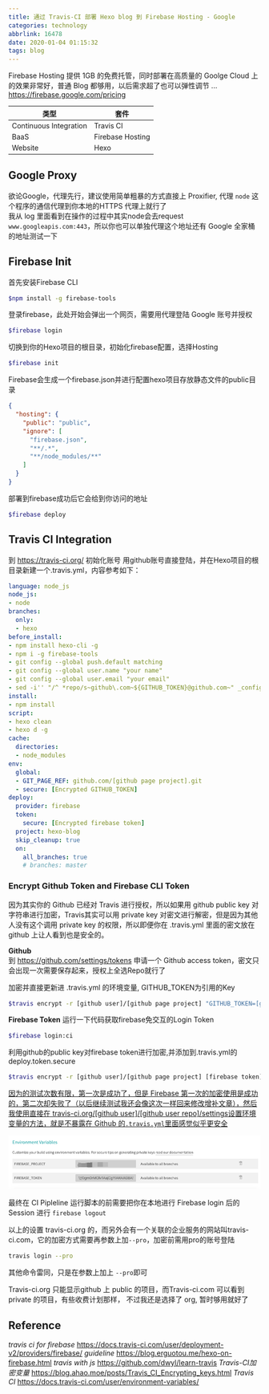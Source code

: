 ```yaml
---
title: 通过 Travis-CI 部署 Hexo blog 到 Firebase Hosting - Google
categories: technology
abbrlink: 16478
date: 2020-01-04 01:15:32
tags: blog
---
```


Firebase Hosting 提供 1GB 的免费托管，同时部署在高质量的 Goolge Cloud 上的效果非常好，普通 Blog 都够用，以后需求超了也可以弹性调节 ... 
https://firebase.google.com/pricing


| 类型 | 套件 |
| --- | --- |
| Continuous Integration | Travis CI |
| BaaS | Firebase Hosting |
| Website | Hexo |

## Google Proxy
欲论Google，代理先行，建议使用简单粗暴的方式直接上 Proxifier, 代理 `node` 这个程序的通信代理到你本地的HTTPS 代理上就行了   
我从 log 里面看到在操作的过程中其实node会去request `www.googleapis.com:443`，所以你也可以单独代理这个地址还有 Google 全家桶的地址测试一下

## Firebase Init
首先安装Firebase CLI   
```bash
$npm install -g firebase-tools
```

登录firebase，此处开始会弹出一个网页，需要用代理登陆 Google 账号并授权  
```bash
$firebase login
```
切换到你的Hexo项目的根目录，初始化firebase配置，选择Hosting  
```bash
$firebase init
```
Firebase会生成一个firebase.json并进行配置hexo项目存放静态文件的public目录     
```json
{
  "hosting": {
    "public": "public",
    "ignore": [
      "firebase.json",
      "**/.*",
      "**/node_modules/**"
    ]
  }
}
```
部署到firebase成功后它会给到你访问的地址  
```bash
$firebase deploy
```



## Travis CI Integration

到 https://travis-ci.org/ 初始化账号 用github账号直接登陆，并在Hexo项目的根目录新建一个.travis.yml，内容参考如下：

```yaml
language: node_js
node_js:
- node
branches:
  only:
  - hexo
before_install:
- npm install hexo-cli -g
- npm i -g firebase-tools
- git config --global push.default matching
- git config --global user.name "your name"
- git config --global user.email "your email"
- sed -i'' "/^ *repo/s~github\.com~${GITHUB_TOKEN}@github.com~" _config.yml
install:
- npm install
script:
- hexo clean
- hexo d -g
cache:
  directories:
  - node_modules
env:
  global:
  - GIT_PAGE_REF: github.com/[github page project].git
  - secure: [Encrypted GITHUB_TOKEN]
deploy:
  provider: firebase
  token:
    secure: [Encrypted firebase token]
  project: hexo-blog
  skip_cleanup: true
  on:
    all_branches: true
    # branches: master
```



### Encrypt Github Token and Firebase CLI Token

因为其实你的 Github 已经对 Travis 进行授权，所以如果用 github public key 对字符串进行加密，Travis其实可以用 private key 对密文进行解密，但是因为其他人没有这个调用 private key 的权限，所以即便你在 .travis.yml 里面的密文放在 github 上让人看到也是安全的。



**Github**  
到 https://github.com/settings/tokens 申请一个 Github access token，密文只会出现一次需要保存起来，授权上全选Repo就行了

加密并直接更新进 .travis.yml 的环境变量, GITHUB_TOKEN为引用的Key  

```bash
$travis encrypt -r [github user]/[github page project] "GITHUB_TOKEN=[github access token]" --add
```



**Firebase Token**
运行一下代码获取firebase免交互的Login Token

```bash
$firebase login:ci
```

利用github的public key对firebase token进行加密,并添加到.travis.yml的deploy.token.secure  

```bash
$travis encrypt -r [github user]/[github page project] [firebase token] --add deploy.token
```



<u>因为的测试次数有限，第一次是成功了，但是 Firebase 第一次的加密使用是成功的，第二次却失败了（以后继续测试我还会像这次一样回来修改增补文章），然后我使用直接在 travis-ci.org/[github user]/[github user repo]/settings设置环境变量的方法，就是不暴露在 Github 的`.travis.yml`里面感觉似乎更安全</u>

![image-20200113050017995](deploy-hexo-to-google-firebase-hosting-via-travis-ci/image-20200113050017995.png)

最终在 CI Pipleline 运行脚本的前需要把你在本地进行 Firebase login 后的 Session 进行 `firebase logout`



以上的设置 travis-ci.org 的，而另外会有一个关联的企业服务的网站叫travis-ci.com，它的加密方式需要再参数上加`--pro`，加密前需用pro的账号登陆

```bash
travis login --pro
```

其他命令雷同，只是在参数上加上 `--pro`即可

Travis-ci.org 只能显示github 上 public 的项目，而Travis-ci.com 可以看到 private 的项目，有些收费计划那样， 不过我还是选择了 org, 暂时够用就好了





## Reference

_travis ci for firebase_
https://docs.travis-ci.com/user/deployment-v2/providers/firebase/
_guideline_
https://blog.erguotou.me/hexo-on-firebase.html
_travis with js_
https://github.com/dwyl/learn-travis
_Travis-CI加密变量_
https://blog.ahao.moe/posts/Travis_CI_Encrypting_keys.html
_Travis CI_
https://docs.travis-ci.com/user/environment-variables/